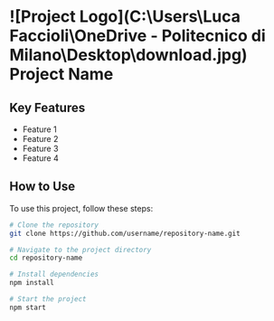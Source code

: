 # ![Project Logo](C:\Users\Luca Faccioli\OneDrive - Politecnico di Milano\Desktop\download.jpg) Project Name

## Key Features
- Feature 1
- Feature 2
- Feature 3
- Feature 4

## How to Use
To use this project, follow these steps:

```bash
# Clone the repository
git clone https://github.com/username/repository-name.git

# Navigate to the project directory
cd repository-name

# Install dependencies
npm install

# Start the project
npm start
